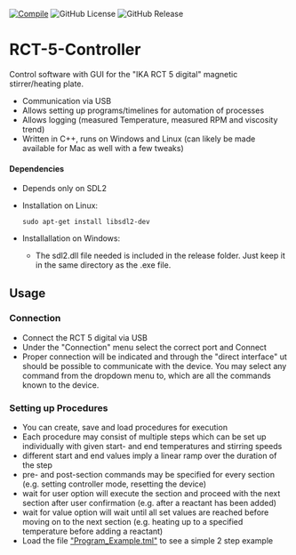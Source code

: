 [![Compile](https://github.com/ThFriedrich/RCT-5-Controller/actions/workflows/build.yml/badge.svg)](https://github.com/ThFriedrich/RCT-5-Controller/actions/workflows/build.yml)
![GitHub License](https://img.shields.io/github/license/ThFriedrich/RCT-5-Controller?style=flat&logo=gitbook&color=brightgreen)
![GitHub Release](https://img.shields.io/github/v/release/ThFriedrich/RCT-5-Controller?include_prereleases&sort=semver&display_name=release&style=flat&color=brightgreen&logo=github)


# RCT-5-Controller

Control software with GUI for the "IKA RCT 5 digital" magnetic stirrer/heating plate.

 - Communication via USB
 - Allows setting up programs/timelines for automation of processes
 - Allows logging (measured Temperature, measured RPM and viscosity trend)
 - Written in C++, runs on Windows and Linux (can likely be made available for Mac as well with a few tweaks)

#### Dependencies
 - Depends only on SDL2
 - Installation on Linux: 

    ```sudo apt-get install libsdl2-dev```
 - Installallation on Windows:
    - The sdl2.dll file needed is included in the release folder. Just keep it in the same directory as the .exe file.

## Usage

### Connection
 - Connect the RCT 5 digital via USB
 - Under the "Connection" menu select the correct port and Connect
 - Proper connection will be indicated and through the "direct interface" ut should be possible to communicate with the device. You may select any command from the dropdown menu to, which are all the commands known to the device.

### Setting up Procedures
 - You can create, save and load procedures for execution
 - Each procedure may consist of multiple steps which can be set up individually with given start- and end temperatures and stirring speeds
 - different start and end values imply a linear ramp over the duration of the step
  - pre- and post-section commands may be specified for every section (e.g. setting controller mode, resetting the device)
  - wait for user option will execute the section and proceed with the next section after user confirmation (e.g. after a reactant has been added)
  - wait for value option will wait until all set values are reached before moving on to the next section (e.g. heating up to a specified temperature before adding a reactant)
  - Load the file ["Program_Example.tml"](Program_Example.tml) to see a simple 2 step example
